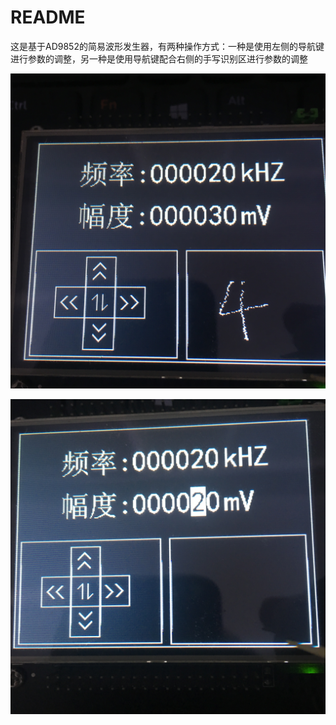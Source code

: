 # README

这是基于AD9852的简易波形发生器，有两种操作方式：一种是使用左侧的导航键进行参数的调整，另一种是使用导航键配合右侧的手写识别区进行参数的调整

![IMG_0436](image/IMG_0436.JPG)

![IMG_0439](image/IMG_0439.JPG)

